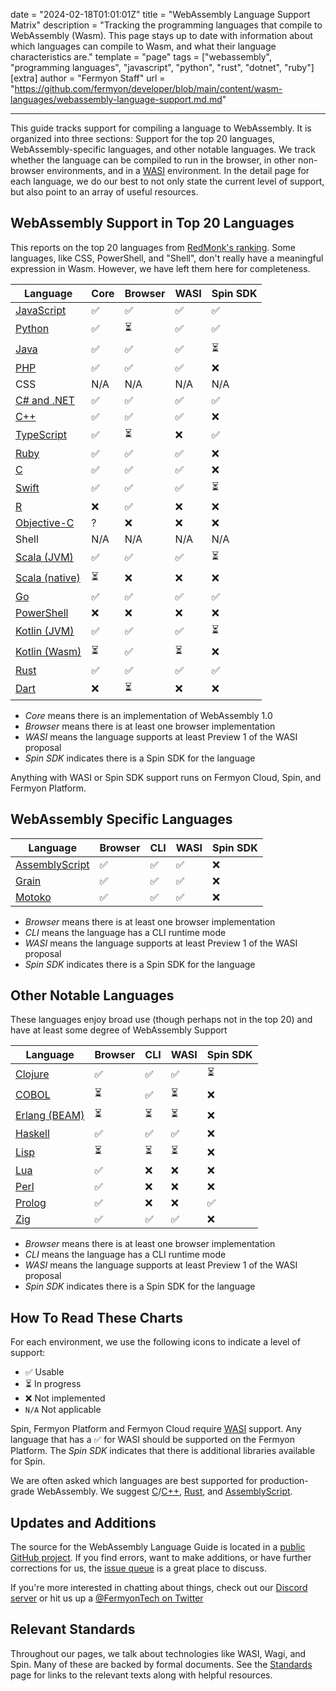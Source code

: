 date = "2024-02-18T01:01:01Z"
title = "WebAssembly Language Support Matrix"
description = "Tracking the programming languages that compile to WebAssembly (Wasm). This page stays up to date with information about which languages can compile to Wasm, and what their language characteristics are."
template = "page"
tags = ["webassembly", "programming languages", "javascript", "python", "rust", "dotnet", "ruby"]
[extra]
author = "Fermyon Staff"
url = "https://github.com/fermyon/developer/blob/main/content/wasm-languages/webassembly-language-support.md.md"

---

This guide tracks support for compiling a language to WebAssembly. It is organized into three sections: Support for the top 20 languages, WebAssembly-specific languages, and other notable languages. We track whether the language can be compiled to run in the browser, in other non-browser environments, and in a [WASI](https://wasi.dev) environment. In the detail page for each language, we do our best to not only state the current level of support, but also point to an array of useful resources.

## WebAssembly Support in Top 20 Languages

This reports on the top 20 languages from [RedMonk's ranking](https://redmonk.com/sogrady/2022/03/28/language-rankings-1-22/).
Some languages, like CSS, PowerShell, and "Shell", don't really have a meaningful expression in Wasm. However, we have left them here for completeness.

| Language                  | Core  | Browser | WASI | Spin SDK |
|---------------------------| ----- | ------- | ---- | -------- |
| [JavaScript][JavaScript]  | ✅    | ✅      | ✅   | ✅       |
| [Python][Python]          | ✅    | ⏳      | ✅   | ✅       |
| [Java][Java]              | ✅    | ✅      | ✅   | ⏳       |
| [PHP][PHP]                | ✅    | ✅      | ✅   | ❌       |
| CSS                       | N/A   | N/A     | N/A  | N/A      |
| [C# and .NET][CSHARP]     | ✅    | ✅      | ✅   | ✅       |
| [C++][CPLUSPLUS]          | ✅    | ✅      | ✅   | ❌       |
| [TypeScript][TypeScript]  | ✅    | ⏳      | ❌   | ✅       |
| [Ruby][Ruby]              | ✅    | ✅      | ✅   | ❌       |
| [C][C]                    | ✅    | ✅      | ✅   | ❌       |
| [Swift][Swift]            | ✅    | ✅      | ✅   | ⏳       |
| [R][R]                    | ❌    | ✅      | ❌   | ❌       |
| [Objective-C][ObjectiveC] | ?     | ❌      | ❌   | ❌       |
| Shell                     | N/A   | N/A     | N/A  | N/A      |
| [Scala (JVM)][Scala]      | ✅    | ✅      | ✅   | ⏳       |
| [Scala (native)][Scala]   | ⏳    | ❌      | ❌   | ❌       | 
| [Go][Go]                  | ✅    | ✅      | ✅   | ✅       |
| [PowerShell][PowerShell]  | ❌    | ❌      | ❌   | ❌       |
| [Kotlin (JVM)][Kotlin]    | ✅    | ✅      | ✅   | ⏳       |
| [Kotlin (Wasm)][Kotlin]   | ⏳    | ✅      | ⏳   | ❌       |
| [Rust][Rust]              | ✅    | ✅      | ✅   | ✅       |
| [Dart][Dart]              | ❌    | ⏳      | ❌   | ❌       |

* _Core_ means there is an implementation of WebAssembly 1.0
* _Browser_ means there is at least one browser implementation
* _WASI_ means the language supports at least Preview 1 of the WASI proposal
* _Spin SDK_ indicates there is a Spin SDK for the language

Anything with WASI or Spin SDK support runs on Fermyon Cloud, Spin, and Fermyon Platform.

## WebAssembly Specific Languages

| Language                         | Browser | CLI | WASI | Spin SDK |
| -------------------------------- | ------- | --- | ---- | -------- |
| [AssemblyScript][AssemblyScript] | ✅      | ✅  | ✅   | ❌       |
| [Grain][Grain]                   | ✅      | ✅  | ✅   | ❌       |
| [Motoko][Motoko]                 | ✅      | ✅  | ✅   | ❌       |

* _Browser_ means there is at least one browser implementation
* _CLI_ means the language has a CLI runtime mode
* _WASI_ means the language supports at least Preview 1 of the WASI proposal
* _Spin SDK_ indicates there is a Spin SDK for the language

## Other Notable Languages

These languages enjoy broad use (though perhaps not in the top 20) and have at least some degree of WebAssembly Support

| Language                  | Browser | CLI | WASI | Spin SDK |
| ------------------------- | ------- | --- | ---- | -------- |
| [Clojure][Clojure]        | ✅      | ✅  | ✅   | ⏳       |
| [COBOL][Cobol]            | ⏳      | ✅  | ⏳   | ❌       |
| [Erlang (BEAM)][Erlang]   | ⏳      | ⏳  | ⏳   | ❌       |
| [Haskell][Haskell]        | ✅      | ✅  | ✅   | ❌       |
| [Lisp][Lisp]              | ⏳      | ⏳  | ⏳   | ❌       |
| [Lua][Lua]                | ✅      | ❌  | ❌   | ❌       |
| [Perl][Perl]              | ✅      | ❌  | ❌   | ❌       |
| [Prolog][Prolog]          | ✅      | ❌  | ❌   | ✅       |
| [Zig][Zig]                | ✅      | ✅  | ✅   | ❌       |

* _Browser_ means there is at least one browser implementation
* _CLI_ means the language has a CLI runtime mode
* _WASI_ means the language supports at least Preview 1 of the WASI proposal
* _Spin SDK_ indicates there is a Spin SDK for the language

## How To Read These Charts

For each environment, we use the following icons to indicate a level of support:

- ✅  Usable
- ⏳ In progress
- ❌ Not implemented
- `N/A` Not applicable

Spin, Fermyon Platform and Fermyon Cloud require [WASI](https://wasi.dev) support. Any language that has a ✅ for WASI should be supported on the Fermyon Platform. The *Spin SDK* indicates that there is additional libraries available for Spin.

We are often asked which languages are best supported for production-grade WebAssembly. We suggest [C][C]/[C++][CPLUSPLUS], [Rust][Rust], and [AssemblyScript][AssemblyScript].

## Updates and Additions

The source for the WebAssembly Language Guide is located in a [public GitHub project](https://github.com/fermyon/developer/tree/main/content/wasm-languages). If you find errors, want to make additions, or have further corrections for us, the [issue queue](https://github.com/fermyon/developer/issues) is a great place to discuss.

If you're more interested in chatting about things, check out our [Discord server](https://discord.gg/AAFNfS7NGf) or hit us up a [@FermyonTech on Twitter](https://twitter.com/fermyontech)

## Relevant Standards

Throughout our pages, we talk about technologies like WASI, Wagi, and Spin. Many of these are backed by formal documents. See the [Standards] page for links to the relevant texts along with helpful resources.

[JavaScript]: /wasm-languages/javascript
[Python]: /wasm-languages/python
[Java]: /wasm-languages/java
[PHP]: /wasm-languages/php
[CPLUSPLUS]: /wasm-languages/cpp
[CSHARP]: /wasm-languages/c-sharp
[TypeScript]: /wasm-languages/typescript
[Ruby]: /wasm-languages/ruby
[C]: /wasm-languages/c-lang
[Swift]: /wasm-languages/swift
[R]: /wasm-languages/r-lang
[ObjectiveC]: /wasm-languages/objective-c
[Shell]: /wasm-languages/shell
[Scala]: /wasm-languages/scala
[Go]: /wasm-languages/go-lang
[PowerShell]: /wasm-languages/powershell
[Kotlin]: /wasm-languages/kotlin
[Rust]: /wasm-languages/rust
[Dart]: /wasm-languages/dart

[AssemblyScript]: /wasm-languages/assemblyscript
[Grain]: /wasm-languages/grain
[Motoko]: /wasm-languages/motoko

[Cobol]: /wasm-languages/cobol
[Clojure]: /wasm-languages/clojure
[Erlang]: /wasm-languages/erlang-beam
[Haskell]: /wasm-languages/haskell
[Lisp]: /wasm-languages/lisp
[Lua]: /wasm-languages/lua
[perl]: /wasm-languages/perl
[prolog]: /wasm-languages/prolog
[Zig]: /wasm-languages/zig

[Standards]: /wasm-languages/standards
